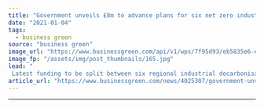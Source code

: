 ```yaml
---
title: "Government unveils £8m to advance plans for six net zero industrial hubs"
date: "2021-01-04"
tags: 
  - business green
source: "business green"
image_url: "https://www.businessgreen.com/api/v1/wps/7f95d93/eb5835e6-e25e-48b4-b19b-e0aa19c0d6c5/10/Saltend-Chemicals-Park-px-Group-185x114.jpg"
image_fp: "/assets/img/post_thumbnails/165.jpg"
lead: "
 Latest funding to be split between six regional industrial decarbonisation projects across the UK in support of hydrogen, carbon capture and renewable energy technologies ..."
article_url: "https://www.businessgreen.com/news/4025307/government-unveils-gbp8m-advance-plans-net-zero-industrial-hubs"
---
```


---
